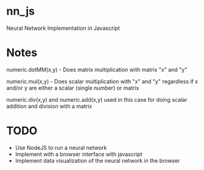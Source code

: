 # nn_js

Neural Network Implementation in Javascript

# Notes

numeric.dotMM(x,y) - Does matrix multiplication with matrix "x" and "y"

numeric.mul(x,y) - Does scalar multiplication with "x" and "y" regardless if x and/or y are either a scalar (single number) or matrix

numeric.div(x,y) and numeric.add(x,y) used in this case for doing scalar addition and division with a matrix

# TODO
- Use NodeJS to run a neural network
- Implement with a browser interface with javascript
- Implement data visualization of the neural network in the browser
